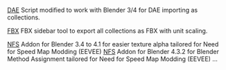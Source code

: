[DAE](/DAE/io_batch_import_dae_collection_release.py) Script modified to work with Blender 3/4 for DAE importing as collections.

[FBX](/FBX/io_batch_export_FBX_collection.py) FBX sidebar tool to export all collections as FBX with unit scaling.

[NFS](/NFS%20HELPER/NFs%20HELPER1.1.py) Addon for Blender 3.4 to 4.1 for easier texture alpha tailored for Need for Speed Map Modding (EEVEE)
[NFS](/NFS%20HELPER/NFs%20HELPER1.2.py) Addon for Blender 4.3.2 for Blender Method Assignment tailored for Need for Speed Map Modding (EEVEE)
... 
